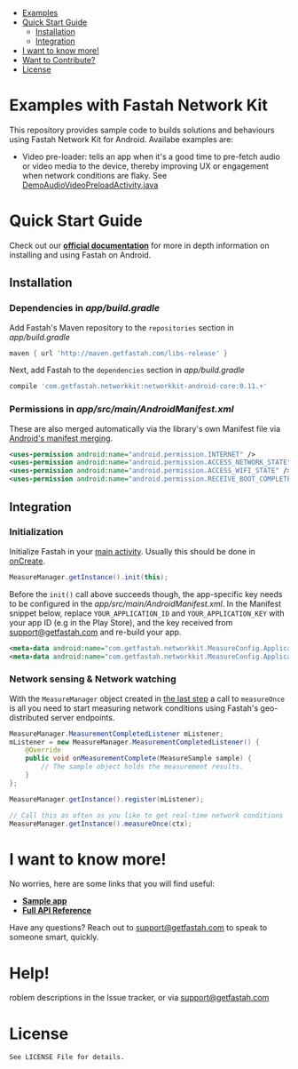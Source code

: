 <!-- MarkdownTOC -->

- [Examples](#list-of-examples)
- [Quick Start Guide](#quick-start-guide)
    - [Installation](#installation)
    - [Integration](#integration)
- [I want to know more!](#i-want-to-know-more)
- [Want to Contribute?](#want-to-report-a-problem)
- [License](#license)

<!-- /MarkdownTOC -->

<a name="list-of-examples"></a>
# Examples with Fastah Network Kit
This repository provides sample code to builds solutions and behaviours using Fastah Network Kit for Android. Availabe examples are:
* Video pre-loader: tells an app when it's a good time to pre-fetch audio or video media to the device, thereby improving UX or engagement when network conditions are flaky. See [DemoAudioVideoPreloadActivity.java](examples/app/src/main/java/com/getfastah/exampleswithfastahnetworkkit/DemoAudioVideoPreloadActivity.java)

<a name="quick-start-guide"></a>
# Quick Start Guide

Check out our **[official documentation](https://getfastah.com/docs/api)** for more in depth information on installing and using Fastah on Android.

<a name="installation"></a>
## Installation

### Dependencies in *app/build.gradle*

Add Fastah's Maven repository to the `repositories` section in *app/build.gradle*
```gradle
maven { url 'http://maven.getfastah.com/libs-release' }
```

Next, add Fastah to the `dependencies` section in *app/build.gradle*
```gradle
compile 'com.getfastah.networkkit:networkkit-android-core:0.11.+'
```

### Permissions in *app/src/main/AndroidManifest.xml*
These are also merged automatically via the library's own Manifest file via [Android's manifest merging](https://developer.android.com/studio/build/manifest-merge.html).
```xml
<uses-permission android:name="android.permission.INTERNET" />
<uses-permission android:name="android.permission.ACCESS_NETWORK_STATE" />
<uses-permission android:name="android.permission.ACCESS_WIFI_STATE" />
<uses-permission android:name="android.permission.RECEIVE_BOOT_COMPLETED" />
```

<a name="integration"></a>
## Integration

### Initialization

Initialize Fastah in your [main activity](examples/app/src/main/java/com/getfastah/exampleswithfastahnetworkkit/DemoAudioVideoPreloadActivity.java). Usually this should be done in [onCreate](https://developer.android.com/reference/android/app/Activity.html#onCreate(android.os.Bundle)).

```java
MeasureManager.getInstance().init(this);
```
Before the `init()` call above succeeds though, the app-specific key needs to be configured in the *app/src/main/AndroidManifest.xml*. In the Manifest snippet below, replace `YOUR_APPLICATION_ID` and `YOUR_APPLICATION_KEY` with your app ID (e.g in the Play Store), and the key received from [support@getfastah.com](mailto:support@getfastah.com) and re-build your app. 

```xml
<meta-data android:name="com.getfastah.networkkit.MeasureConfig.ApplicationName" android:value="YOUR_APPLICATION_ID" />
<meta-data android:name="com.getfastah.networkkit.MeasureConfig.ApplicationKey" android:value="YOUR_APPLICATION_KEY" />
```

### Network sensing & Network watching

With the `MeasureManager` object created in [the last step](#integration) a call to `measureOnce` is all you need to start measuring network conditions using Fastah's geo-distributed server endpoints.

```java
MeasureManager.MeasurementCompletedListener mListener;
mListener = new MeasureManager.MeasurementCompletedListener() {
    @Override
    public void onMeasurementComplete(MeasureSample sample) {
        // The sample object holds the measurement results.
    }
};

MeasureManager.getInstance().register(mListener);

// Call this as often as you like to get real-time network conditions
MeasureManager.getInstance().measureOnce(ctx);
```

<a name="i-want-to-know-more"></a>
# I want to know more!

No worries, here are some links that you will find useful:
* **[Sample app](https://github.com/fastah/network-kit-android/blob/master/examples/app/src/main/java/com/getfastah/exampleswithfastahnetworkkit/DemoAudioVideoPreloadActivity.java)**
* **[Full API Reference](https://getfastah.com/docs/api)**

Have any questions? Reach out to [support@getfastah.com](mailto:support@getfastah.com) to speak to someone smart, quickly.

<a name="want-to-report-a-problem"></a>
# Help!

roblem descriptions in the Issue tracker, or via [support@getfastah.com](mailto:support@getfastah.com)

<a name="license"></a>
# License

```
See LICENSE File for details.
```

